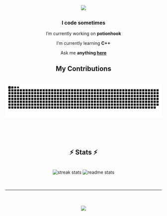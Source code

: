 <h1 align="center">
    <img src="https://readme-typing-svg.herokuapp.com/?font=Righteous&size=35&center=true&vCenter=true&width=500&height=70&duration=4000&lines=Hi+There!+👋;+I'm+Alchemist!;" />
</h1>

<h3 align="center">I code sometimes</h3>


<div align="center">
 
 I’m currently working on **potionhook**
 
 I’m currently learning **C++**

Ask me **anything [here](https://github.com/Alchemistwithpotion/Alchemistwithpotion/issues)**

 </div>



<div align="center">
  <h2>My Contributions</h2>
  <br>
  <img alt="snake eating my contributions" src="https://raw.githubusercontent.com/Alchemistwithpotion/Alchemistwithpotion/output/github-contribution-grid-snake-dark.svg?palette=github-dark" />
  
  <br/><br/><br/>
</div>



<h2 align="center">⚡ Stats ⚡</h2>
<br>
<div align=center>
  <img width=390 src="https://github-readme-streak-stats-salesp07.vercel.app/?user=Alchemistwithpotion&count_private=true&theme=react&border_radius=10" alt="streak stats"/>
  <img width=390 src="https://github-readme-stats-salesp07.vercel.app/api?username=Alchemistwithpotion&count_private=true&show_icons=true&theme=react&rank_icon=github&border_radius=10" alt="readme stats" />
  <br/>
<!--  <img width=325 align="center" src="https://github-readme-stats-salesp07.vercel.app/api/top-langs/?username=Alchemistwithpotion&hide=HTML&langs_count=8&layout=compact&theme=react&border_radius=10&size_weight=0.5&count_weight=0.5&exclude_repo=github-readme-stats" alt="top langs" /> -->
</div>


<br/>

<br/>


<hr/>
<h1 align="center">
    <img src="https://readme-typing-svg.herokuapp.com/?font=Righteous&size=35&center=true&vCenter=true&width=500&height=70&duration=4000&lines=You+actually+went+down+here+?" />
</h1>

